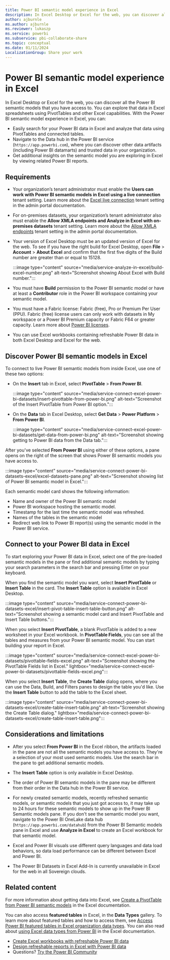 ```yaml
---
title: Power BI semantic model experience in Excel 
description: In Excel Desktop or Excel for the web, you can discover all the Power BI semantic models that you have access to. You can explore that data in Excel spreadsheets using PivotTables and other Excel capabilities.
author: ajburnle
ms.author: ajburnle
ms.reviewer: lukaszp
ms.service: powerbi
ms.subservice: pbi-collaborate-share
ms.topic: conceptual
ms.date: 01/11/2024
LocalizationGroup: Share your work
---
```

# Power BI semantic model experience in Excel

In Excel Desktop or Excel for the web, you can discover all the Power BI semantic models that you have access to. You can explore that data in Excel spreadsheets using PivotTables and other Excel capabilities. With the Power BI semantic model experience in Excel, you can:  

- Easily search for your Power BI data in Excel and analyze that data using PivotTables and connected tables.
- Navigate to the Data hub in the Power BI service (`https://app.powerbi.com`), where you can discover other data artifacts (including Power BI datamarts) and trusted data in your organization.
- Get additional insights on the semantic model you are exploring in Excel by viewing related Power BI reports.

## Requirements

- Your organization’s tenant administrator must enable the **Users can work with Power BI semantic models in Excel using a live connection** tenant setting. Learn more about the [Excel live connection](/fabric/admin/service-admin-portal-export-sharing#users-can-work-with-power-bi-semantic-models-in-excel-using-a-live-connection) tenant setting in the admin portal documentation.
- For on-premises datasets, your organization’s tenant administrator also must enable the **Allow XMLA endpoints and Analyze in Excel with on-premises datasets** tenant setting. Learn more about the [Allow XMLA endpoints](/fabric/admin/service-admin-portal-integration#allow-xmla-endpoints-and-analyze-in-excel-with-on-premises-datasets) tenant setting in the admin portal documentation.
- Your version of Excel Desktop must be an updated version of Excel for the web. To see if you have the right build for Excel Desktop, open **File** > **Account** > **About Excel** and confirm that the first five digits of the Build number are greater than or equal to 15128.

    :::image type="content" source="media/service-analyze-in-excel/build-excel-number.png" alt-text="Screenshot showing About Excel with Build number.":::

- You must have **Build** permission to the Power BI semantic model or have at least a **Contributor** role in the Power BI workspace containing your semantic model.
- You must have a Fabric license: Fabric (free), Pro or Premium Per User (PPU). Fabric (free) license users can only work with datasets in My workspace or a Power BI Premium capacity or Fabric F64 or greater capacity. Learn more about [Power BI licenses](../fundamentals/service-features-license-type.md).
- You can use Excel workbooks containing refreshable Power BI data in both Excel Desktop and Excel for the web.

## Discover Power BI semantic models in Excel

To connect to live Power BI semantic models from inside Excel, use one of these two options: 

- On the **Insert** tab in Excel, select **PivotTable** > **From Power BI**. 

    :::image type="content" source="media/service-connect-excel-power-bi-datasets/insert-pivottable-from-power-bi.png" alt-text="Screenshot of the Insert PivotTable from Power BI option.":::

- On the **Data** tab in Excel Desktop, select **Get Data** > **Power Platform** > **From Power BI**.

    :::image type="content" source="media/service-connect-excel-power-bi-datasets/get-data-from-power-bi.png" alt-text="Screenshot showing getting to Power BI data from the Data tab.":::

After you've selected **From Power BI** using either of these options, a pane opens on the right of the screen that shows Power BI semantic models you have access to.

:::image type="content" source="media/service-connect-power-bi-datasets-excel/excel-datasets-pane.png" alt-text="Screenshot showing list of Power BI semantic model in Excel.":::

Each semantic model card shows the following information:

- Name and owner of the Power BI semantic model 
- Power BI workspace hosting the semantic model. 
- Timestamp for the last time the semantic model was refreshed. 
- Names of the tables in the semantic model 
- Redirect web link to Power BI report(s) using the semantic model in the Power BI service.  
 
## Connect to your Power BI data in Excel 

To start exploring your Power BI data in Excel, select one of the pre-loaded semantic models in the pane or find additional semantic models by typing your search parameters in the search bar and pressing Enter on your keyboard.

When you find the semantic model you want, select **Insert PivotTable** or **Insert Table** in the card. The **Insert Table** option is available in Excel Desktop.

:::image type="content" source="media/service-connect-power-bi-datasets-excel/insert-pivot-table-insert-table-button.png" alt-text="Screenshot showing a semantic model card and Insert PivotTable and Insert Table buttons.":::

When you select **Insert PivotTable**, a blank PivotTable is added to a new worksheet in your Excel workbook. In **PivotTable Fields**, you can see all the tables and measures from your Power BI semantic model. You can start building your report in Excel.

:::image type="content" source="media/service-connect-excel-power-bi-datasets/pivottable-fields-excel.png" alt-text="Screenshot showing the PivotTable Fields list in Excel." lightbox="media/service-connect-excel-power-bi-datasets/pivottable-fields-excel.png":::

When you select **Insert Table**, the **Create Table** dialog opens, where you can use the Data, Build, and Filters panes to design the table you'd like. Use the **Insert Table** button to add the table to the Excel sheet.  

:::image type="content" source="media/service-connect-power-bi-datasets-excel/create-table-insert-table.png" alt-text="Screenshot showing the Create Table dialog." lightbox="media/service-connect-power-bi-datasets-excel/create-table-insert-table.png":::


## Considerations and limitations 

- After you select **From Power BI** in the Excel ribbon, the artifacts loaded in the pane are not all the semantic models you have access to. They're a selection of your most used semantic models. Use the search bar in the pane to get additional semantic models.
- The **Insert Table** option is only available in Excel Desktop. 

- The order of Power BI semantic models in the pane may be different from their order in the Data hub in the Power BI service.

- For newly created semantic models, recently refreshed semantic models, or semantic models that you just got access to, it may take up to 24 hours for these semantic models to show up in the Power BI Semantic models pane. If you don't see the semantic model you want, navigate to the Power BI OneLake data hub (`https://app.powerbi.com/datahub`) from the Power BI Semantic models pane in Excel and use **Analyze in Excel** to create an Excel workbook for that semantic model.

- Excel and Power BI visuals use different query languages and data load behaviors, so data load performance can be different between Excel and Power BI.

- The Power BI Datasets in Excel Add-In is currently unavailable in Excel for the web in all Sovereign clouds.

## Related content

For more information about getting data into Excel, see [Create a PivotTable from Power BI semantic models](https://support.office.com/article/31444a04-9c38-4dd7-9a45-22848c666884) in the Excel documentation.

You can also access **featured tables** in Excel, in the **Data Types** gallery. To learn more about featured tables and how to access them, see [Access Power BI featured tables in Excel organization data types](service-excel-featured-tables.md). You can also read about [using Excel data types from Power BI](https://support.office.com/article/use-excel-data-types-from-power-bi-preview-cd8938ce-f963-444d-b82a-7140848241e9) in the Excel documentation.

- [Create Excel workbooks with refreshable Power BI data](service-analyze-in-excel.md)
- [Design refreshable reports in Excel with Power BI data](service-analyze-power-bi-datasets-excel.md)
- Questions? [Try the Power BI Community](https://community.powerbi.com/)
